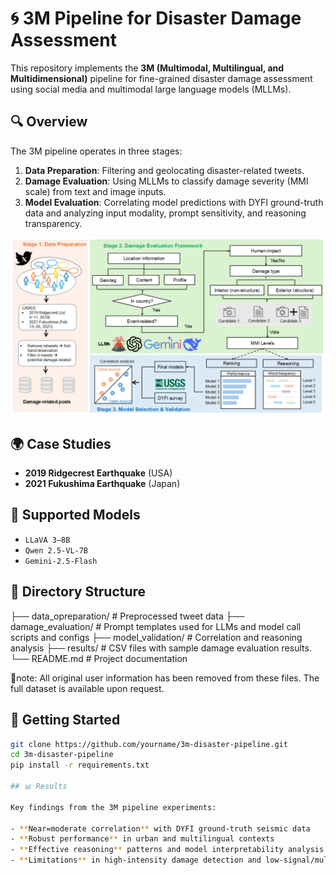 # 🌀 3M Pipeline for Disaster Damage Assessment

This repository implements the **3M (Multimodal, Multilingual, and Multidimensional)** pipeline for fine-grained disaster damage assessment using social media and multimodal large language models (MLLMs).

## 🔍 Overview

The 3M pipeline operates in three stages:

1. **Data Preparation**: Filtering and geolocating disaster-related tweets.  
2. **Damage Evaluation**: Using MLLMs to classify damage severity (MMI scale) from text and image inputs.  
3. **Model Evaluation**: Correlating model predictions with DYFI ground-truth data and analyzing input modality, prompt sensitivity, and reasoning transparency.

![Framework](images/framework.png)

## 🌍 Case Studies

- **2019 Ridgecrest Earthquake** (USA)  
- **2021 Fukushima Earthquake** (Japan)

## 🤖 Supported Models

- `LLaVA 3–8B`  
- `Qwen 2.5-VL-7B`  
- `Gemini-2.5-Flash`

## 📁 Directory Structure

├── data_opreparation/ # Preprocessed tweet data
├── damage_evaluation/ # Prompt templates used for LLMs and model call scripts and configs
├── model_validation/ # Correlation and reasoning analysis
├── results/ # CSV files with sample damage evaluation results.
└── README.md # Project documentation

🚀note: All original user information has been removed from these files. The full dataset is available upon request.

## 🚀 Getting Started

```bash
git clone https://github.com/yourname/3m-disaster-pipeline.git
cd 3m-disaster-pipeline
pip install -r requirements.txt

## 📊 Results

Key findings from the 3M pipeline experiments:

- **Near=moderate correlation** with DYFI ground-truth seismic data  
- **Robust performance** in urban and multilingual contexts
- **Effective reasoning** patterns and model interpretability analysis   
- **Limitations** in high-intensity damage detection and low-signal/multilingual regions


